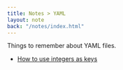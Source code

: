 ```yaml
---
title: Notes > YAML
layout: note
back: "/notes/index.html"
---
```


Things to remember about YAML files.

* [How to use integers as keys](https://stackoverflow.com/questions/47350860/how-to-parse-integer-value-as-keys-in-yaml-file)